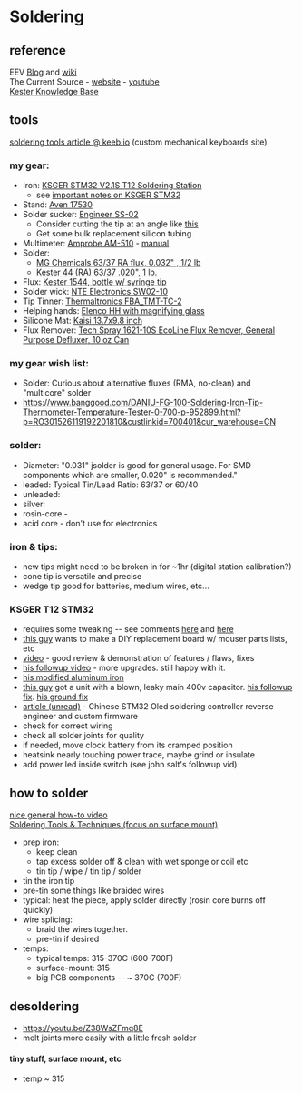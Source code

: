 # Soldering

## reference
EEV [Blog](https://www.eevblog.com/) and [wiki](https://www.eevblog.com/wiki/index.php?title=Main_Page) \
The Current Source - [website](https://www.thecurrentsource.com/) - [youtube](https://www.youtube.com/channel/UCw0U6DtO0PHb3l37eKEAdSg) \
[Kester Knowledge Base](https://www.kester.com/knowledge-base/knowledge-base)

## tools
[soldering tools article @ keeb.io](https://docs.keeb.io/soldering-tools/) (custom mechanical keyboards site)

### my gear:
  - Iron: [KSGER STM32 V2.1S T12 Soldering Station](https://www.amazon.com/dp/B081LRCQJN)
    - see [important notes on KSGER STM32](#KSGER-T12-STM32)
  - Stand: [Aven 17530](https://www.amazon.com/dp/B00LQG47V0)
  - Solder sucker: [Engineer SS-02](https://www.amazon.com/dp/B002MJMXD4)
    - Consider cutting the tip at an angle like [this](https://s3.amazonaws.com/docs.keeb.io/assets/images/misc/desoldering-pump-cut.jpg)
    - Get some bulk replacement silicon tubing
  - Multimeter: [Amprobe AM-510](https://www.amazon.com/gp/product/B007FZFTZO/) - [manual](https://d2z7x98lxvbza7.cloudfront.net/resources/AM-510_Commercial-Residential-Multimeter_Manual.pdf?_ga=2.104363273.849264497.1567389016-1245258330.1566524400)
  - Solder:
    - [MG Chemicals 63/37 RA flux, 0.032" , 1/2 lb](https://www.amazon.com/dp/B005T8MWQI)
    - [Kester 44 (RA) 63/37 .020", 1 lb.](https://www.amazon.com/dp/B00068IJWC)
  - Flux: [Kester 1544, bottle w/ syringe tip](https://www.amazon.com/dp/B07K4F6SDM)
  - Solder wick: [NTE Electronics SW02-10](https://www.amazon.com/dp/B0195UVWJ8)
  - Tip Tinner: [Thermaltronics FBA_TMT-TC-2](https://www.amazon.com/dp/B00NS4J6BY)
  - Helping hands: [Elenco HH with magnifying glass](https://www.amazon.com/dp/B0002LLWYK)
  - Silicone Mat: [Kaisi 13.7x9.8 inch](https://www.amazon.com/dp/B07DGVJ17H/)
  - Flux Remover: [Tech Spray 1621-10S EcoLine Flux Remover, General Purpose Defluxer, 10 oz Can](https://www.amazon.com/dp/B0002BBWQ8)
### my gear wish list:
  - Solder: Curious about alternative fluxes (RMA, no-clean) and "multicore" solder
  - https://www.banggood.com/DANIU-FG-100-Soldering-Iron-Tip-Thermometer-Temperature-Tester-0-700-p-952899.html?p=RO301526119192201810&custlinkid=700401&cur_warehouse=CN
  
### solder:
  - Diameter: "0.031" jsolder is good for general usage. For SMD components which are smaller, 0.020" is recommended."
  - leaded: Typical Tin/Lead Ratio: 63/37 or 60/40
  - unleaded:
  - silver:
  - rosin-core - 
  - acid core - don't use for electronics
### iron & tips:
  - new tips might need to be broken in for ~1hr (digital station calibration?)
  - cone tip is versatile and precise
  - wedge tip good for batteries, medium wires, etc...

### KSGER T12 STM32
  - requires some tweaking -- see comments [here](https://www.amazon.com/dp/B07PQ1GJZ5) and [here](https://www.amazon.com/dp/B07PMZGPQQ)
  - [this guy](https://www.eevblog.com/forum/reviews/ksger-t12-stm32-v3-1s-soldering-station/msg3081300/#msg3081300) wants to make a DIY replacement board w/ mouser parts lists, etc
  - [video](https://www.youtube.com/watch?v=eKQC9G5SYII) - good review & demonstration of features / flaws, fixes
  - [his followup video](https://www.youtube.com/watch?v=Dy9WUtvdBUk) - more upgrades. still happy with it.
  - [his modified aluminum iron](https://www.youtube.com/watch?v=TbEmq8sXOXA)
  - [this guy](https://www.youtube.com/watch?v=cowgbwU3b5c) got a unit with a blown, leaky main 400v capacitor. [his followup fix](https://www.youtube.com/watch?v=cowgbwU3b5c).  [his ground fix](https://www.youtube.com/watch?v=-6IZ_sBgw8I)
  - [article (unread)](https://www.ptdreamer.com/chinese-stm32-oled-soldering-controller-reverse-engineer-custom-firmware/) - Chinese STM32 Oled soldering controller reverse engineer and custom firmware
  - check for correct wiring
  - check all solder joints for quality
  - if needed, move clock battery from its cramped position
  - heatsink nearly touching power trace, maybe grind or insulate
  - add power led inside switch (see john salt's followup vid)
## how to solder

[nice general how-to video](https://www.youtube.com/watch?v=M2Jf8cebwCs) \
[Soldering Tools & Techniques (focus on surface mount)](https://www.youtube.com/watch?v=PbQMw8VfHLQ)

  - prep iron:
    - keep clean
    - tap excess solder off & clean with wet sponge or coil etc
    - tin tip / wipe / tin tip / solder
  - tin the iron tip
  - pre-tin some things like braided wires
  - typical: heat the piece, apply solder directly (rosin core burns off quickly)
  - wire splicing: 
    - braid the wires together.  
    - pre-tin if desired 
  - temps:
    - typical temps: 315-370C (600-700F)
    - surface-mount: 315
    - big PCB components -- ~ 370C (700F)

## desoldering
- https://youtu.be/Z38WsZFmq8E
- melt joints more easily with a little fresh solder 
#### tiny stuff, surface mount, etc
  - temp ~ 315